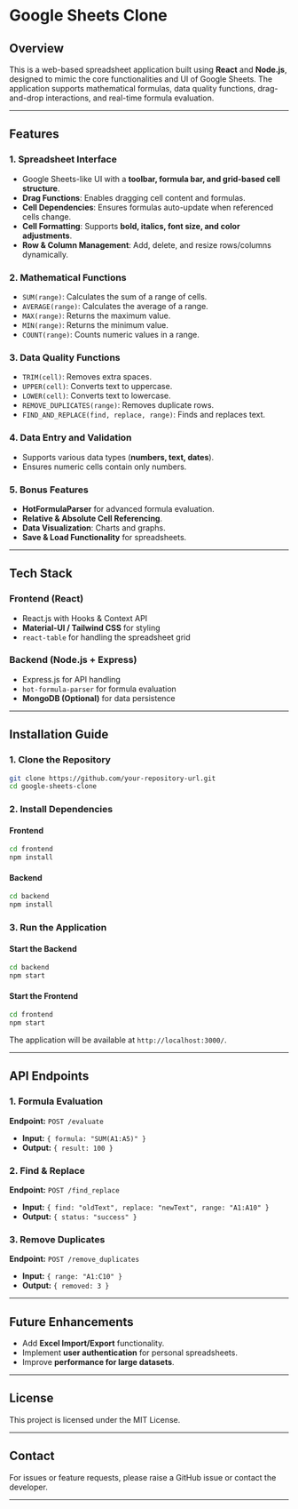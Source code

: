 # Google Sheets Clone

## Overview
This is a web-based spreadsheet application built using **React** and **Node.js**, designed to mimic the core functionalities and UI of Google Sheets. The application supports mathematical formulas, data quality functions, drag-and-drop interactions, and real-time formula evaluation.

---

## Features

### **1. Spreadsheet Interface**
- Google Sheets-like UI with a **toolbar, formula bar, and grid-based cell structure**.
- **Drag Functions**: Enables dragging cell content and formulas.
- **Cell Dependencies**: Ensures formulas auto-update when referenced cells change.
- **Cell Formatting**: Supports **bold, italics, font size, and color adjustments**.
- **Row & Column Management**: Add, delete, and resize rows/columns dynamically.

### **2. Mathematical Functions**
- `SUM(range)`: Calculates the sum of a range of cells.
- `AVERAGE(range)`: Calculates the average of a range.
- `MAX(range)`: Returns the maximum value.
- `MIN(range)`: Returns the minimum value.
- `COUNT(range)`: Counts numeric values in a range.

### **3. Data Quality Functions**
- `TRIM(cell)`: Removes extra spaces.
- `UPPER(cell)`: Converts text to uppercase.
- `LOWER(cell)`: Converts text to lowercase.
- `REMOVE_DUPLICATES(range)`: Removes duplicate rows.
- `FIND_AND_REPLACE(find, replace, range)`: Finds and replaces text.

### **4. Data Entry and Validation**
- Supports various data types (**numbers, text, dates**).
- Ensures numeric cells contain only numbers.

### **5. Bonus Features**
- **HotFormulaParser** for advanced formula evaluation.
- **Relative & Absolute Cell Referencing**.
- **Data Visualization**: Charts and graphs.
- **Save & Load Functionality** for spreadsheets.

---

## Tech Stack

### **Frontend (React)**
- React.js with Hooks & Context API
- **Material-UI / Tailwind CSS** for styling
- `react-table` for handling the spreadsheet grid

### **Backend (Node.js + Express)**
- Express.js for API handling
- `hot-formula-parser` for formula evaluation
- **MongoDB (Optional)** for data persistence

---

## Installation Guide

### **1. Clone the Repository**
```bash
git clone https://github.com/your-repository-url.git
cd google-sheets-clone
```

### **2. Install Dependencies**
#### **Frontend**
```bash
cd frontend
npm install
```

#### **Backend**
```bash
cd backend
npm install
```

### **3. Run the Application**
#### **Start the Backend**
```bash
cd backend
npm start
```
#### **Start the Frontend**
```bash
cd frontend
npm start
```

The application will be available at `http://localhost:3000/`.

---

## API Endpoints

### **1. Formula Evaluation**
**Endpoint:** `POST /evaluate`
- **Input:** `{ formula: "SUM(A1:A5)" }`
- **Output:** `{ result: 100 }`

### **2. Find & Replace**
**Endpoint:** `POST /find_replace`
- **Input:** `{ find: "oldText", replace: "newText", range: "A1:A10" }`
- **Output:** `{ status: "success" }`

### **3. Remove Duplicates**
**Endpoint:** `POST /remove_duplicates`
- **Input:** `{ range: "A1:C10" }`
- **Output:** `{ removed: 3 }`

---

## Future Enhancements
- Add **Excel Import/Export** functionality.
- Implement **user authentication** for personal spreadsheets.
- Improve **performance for large datasets**.

---

## License
This project is licensed under the MIT License.

---

## Contact
For issues or feature requests, please raise a GitHub issue or contact the developer.

---
